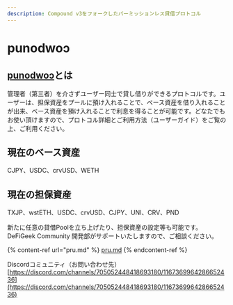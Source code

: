 ```yaml
---
description: Compound v3をフォークしたパーミッションレス貸借プロトコル
---
```


# punodwoɔ

## [punodwoɔ](https://pnd.defigeek.xyz/)とは

管理者（第三者）を介さずユーザー同士で貸し借りができるプロトコルです。ユーザーは、担保資産をプールに預け入れることで、ベース資産を借り入れることが出来、ベース資産を預け入れることで利息を得ることが可能です。どなたでもお使い頂けますので、プロトコル詳細とご利用方法（ユーザーガイド）をご覧の上、ご利用ください。

## 現在のベース資産

CJPY、USDC、crvUSD、WETH

## 現在の担保資産

TXJP、wstETH、USDC、crvUSD、CJPY、UNI、CRV、PND

新たに任意の貸借Poolを立ち上げたり、担保資産の設定等も可能です。\
&#x20;DeFiGeek Community 開発部がサポートいたしますので、ご相談ください。

{% content-ref url="pru.md" %}
[pru.md](pru.md)
{% endcontent-ref %}

Discordコミュニティ（お問い合わせ先）\
&#x20;[https://discord.com/channels/705052448418693180/1167369964286652436](https://discord.com/channels/705052448418693180/1167369964286652436)
